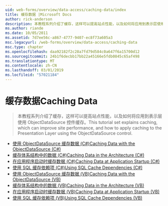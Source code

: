 ```yaml
---
uid: web-forms/overview/data-access/caching-data/index
title: 缓存数据 |Microsoft Docs
author: rick-anderson
description: 本教程系列介绍了缓存，这样可以提高站点性能，以及如何将应用到表示层使用 ObjectDataSource 控件缓存...
ms.author: riande
ms.date: 10/05/2011
ms.assetid: 7d7ee56c-a867-4777-9407-ec8f73a605a3
msc.legacyurl: /web-forms/overview/data-access/caching-data
msc.type: chapter
ms.openlocfilehash: daa92182f2c28a7fd79d584c0a647f6a15700d12
ms.sourcegitcommit: 24b1f6decbb17bb22a45166e5fdb0845c65af498
ms.translationtype: MT
ms.contentlocale: zh-CN
ms.lasthandoff: 03/01/2019
ms.locfileid: "57021184"
---
```

<a name="caching-data"></a><span data-ttu-id="c5089-103">缓存数据</span><span class="sxs-lookup"><span data-stu-id="c5089-103">Caching Data</span></span>
====================
> <span data-ttu-id="c5089-104">本教程系列介绍了缓存，这样可以提高站点性能，以及如何将应用到表示层使用 ObjectDataSource 控件缓存。</span><span class="sxs-lookup"><span data-stu-id="c5089-104">This tutorial set explains caching, which can improve site performance, and how to apply caching to the Presentation Layer using the ObjectDataSource control.</span></span>


- [<span data-ttu-id="c5089-105">使用 ObjectDataSource 缓存数据 (C#)</span><span class="sxs-lookup"><span data-stu-id="c5089-105">Caching Data with the ObjectDataSource (C#)</span></span>](caching-data-with-the-objectdatasource-cs.md)
- [<span data-ttu-id="c5089-106">缓存体系结构中的数据 (C#)</span><span class="sxs-lookup"><span data-stu-id="c5089-106">Caching Data in the Architecture (C#)</span></span>](caching-data-in-the-architecture-cs.md)
- [<span data-ttu-id="c5089-107">在应用程序启动时缓存数据 (C#)</span><span class="sxs-lookup"><span data-stu-id="c5089-107">Caching Data at Application Startup (C#)</span></span>](caching-data-at-application-startup-cs.md)
- [<span data-ttu-id="c5089-108">使用 SQL 缓存依赖项 (C#)</span><span class="sxs-lookup"><span data-stu-id="c5089-108">Using SQL Cache Dependencies (C#)</span></span>](using-sql-cache-dependencies-cs.md)
- [<span data-ttu-id="c5089-109">使用 ObjectDataSource 缓存数据 (VB)</span><span class="sxs-lookup"><span data-stu-id="c5089-109">Caching Data with the ObjectDataSource (VB)</span></span>](caching-data-with-the-objectdatasource-vb.md)
- [<span data-ttu-id="c5089-110">缓存体系结构中的数据 (VB)</span><span class="sxs-lookup"><span data-stu-id="c5089-110">Caching Data in the Architecture (VB)</span></span>](caching-data-in-the-architecture-vb.md)
- [<span data-ttu-id="c5089-111">在应用程序启动时缓存数据 (VB)</span><span class="sxs-lookup"><span data-stu-id="c5089-111">Caching Data at Application Startup (VB)</span></span>](caching-data-at-application-startup-vb.md)
- [<span data-ttu-id="c5089-112">使用 SQL 缓存依赖项 (VB)</span><span class="sxs-lookup"><span data-stu-id="c5089-112">Using SQL Cache Dependencies (VB)</span></span>](using-sql-cache-dependencies-vb.md)
